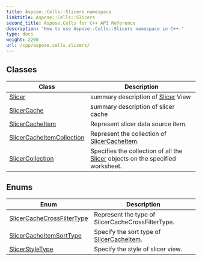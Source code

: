 ```yaml
---
title: Aspose::Cells::Slicers namespace
linktitle: Aspose::Cells::Slicers
second_title: Aspose.Cells for C++ API Reference
description: 'How to use Aspose::Cells::Slicers namespace in C++.'
type: docs
weight: 2200
url: /cpp/aspose.cells.slicers/
---
```




## Classes

| Class | Description |
| --- | --- |
| [Slicer](./slicer/) | summary description of [Slicer](./slicer/) View |
| [SlicerCache](./slicercache/) | summary description of slicer cache |
| [SlicerCacheItem](./slicercacheitem/) | Represent slicer data source item. |
| [SlicerCacheItemCollection](./slicercacheitemcollection/) | Represent the collection of [SlicerCacheItem](./slicercacheitem/). |
| [SlicerCollection](./slicercollection/) | Specifies the collection of all the [Slicer](./slicer/) objects on the specified worksheet. |
## Enums

| Enum | Description |
| --- | --- |
| [SlicerCacheCrossFilterType](./slicercachecrossfiltertype/) | Represent the type of SlicerCacheCrossFilterType. |
| [SlicerCacheItemSortType](./slicercacheitemsorttype/) | Specify the sort type of [SlicerCacheItem](./slicercacheitem/). |
| [SlicerStyleType](./slicerstyletype/) | Specify the style of slicer view. |
